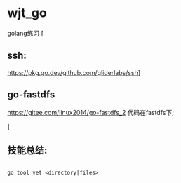 # wjt_go
golang练习
[

## ssh:

https://pkg.go.dev/github.com/gliderlabs/ssh]

## go-fastdfs  
https://gitee.com/linux2014/go-fastdfs_2 
代码在fastdfs下;  


]

## 技能总结:
```

go tool vet <directory|files>


```




